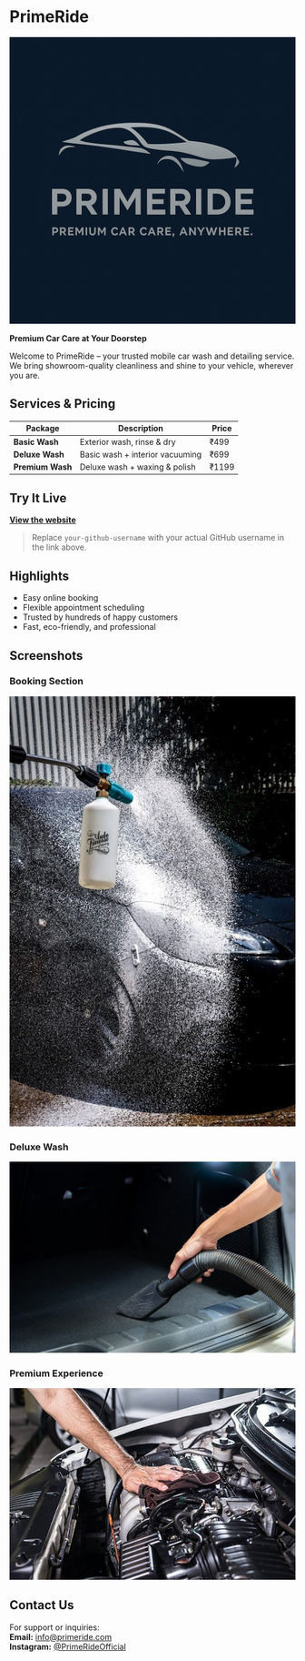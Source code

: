 
# PrimeRide

![PrimeRide Logo](logo.png)

**Premium Car Care at Your Doorstep**

Welcome to PrimeRide – your trusted mobile car wash and detailing service. We bring showroom-quality cleanliness and shine to your vehicle, wherever you are.

## Services & Pricing

| Package           | Description                          | Price     |
|------------------|--------------------------------------|-----------|
| **Basic Wash**    | Exterior wash, rinse & dry           | ₹499      |
| **Deluxe Wash**   | Basic wash + interior vacuuming      | ₹699      |
| **Premium Wash**  | Deluxe wash + waxing & polish        | ₹1199     |

## Try It Live

**[View the website](https://your-github-username.github.io/PrimeRide.website/)**

> Replace `your-github-username` with your actual GitHub username in the link above.

## Highlights

- Easy online booking
- Flexible appointment scheduling
- Trusted by hundreds of happy customers
- Fast, eco-friendly, and professional

## Screenshots

### Booking Section  
![Booking](basic1.jpg)

### Deluxe Wash  
![Deluxe](deluxe2.jpg)

### Premium Experience  
![Premium](premium1.jpg)

## Contact Us

For support or inquiries:  
**Email:** info@primeride.com  
**Instagram:** [@PrimeRideOfficial](https://instagram.com/primerideofficial)

